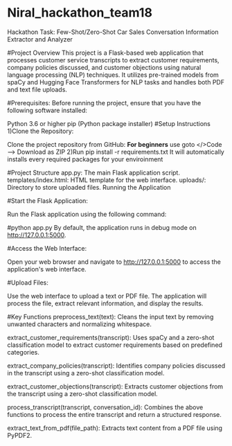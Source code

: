 # Niral_hackathon_team18
Hackathon Task: Few-Shot/Zero-Shot Car Sales Conversation Information Extractor and Analyzer

#Project Overview
This project is a Flask-based web application that processes customer service transcripts to extract customer requirements, company policies discussed, and customer objections using natural language processing (NLP) techniques. It utilizes pre-trained models from spaCy and Hugging Face Transformers for NLP tasks and handles both PDF and text file uploads.

#Prerequisites:
Before running the project, ensure that you have the following software installed:

Python 3.6 or higher
pip (Python package installer)
#Setup Instructions
1)Clone the Repository:

Clone the project repository from GitHub:
**For beginners** use goto </>Code --> Download as ZIP 
2)Run pip install -r requirements.txt 
It will automatically installs every required packages for your enviroinment

#Project Structure
app.py: The main Flask application script.
templates/index.html: HTML template for the web interface.
uploads/: Directory to store uploaded files.
Running the Application

#Start the Flask Application:

Run the Flask application using the following command:

#python app.py
By default, the application runs in debug mode on http://127.0.0.1:5000.

#Access the Web Interface:

Open your web browser and navigate to http://127.0.0.1:5000 to access the application's web interface.

#Upload Files:

Use the web interface to upload a text or PDF file. The application will process the file, extract relevant information, and display the results.

#Key Functions
preprocess_text(text): Cleans the input text by removing unwanted characters and normalizing whitespace.

extract_customer_requirements(transcript): Uses spaCy and a zero-shot classification model to extract customer requirements based on predefined categories.

extract_company_policies(transcript): Identifies company policies discussed in the transcript using a zero-shot classification model.

extract_customer_objections(transcript): Extracts customer objections from the transcript using a zero-shot classification model.

process_transcript(transcript, conversation_id): Combines the above functions to process the entire transcript and return a structured response.

extract_text_from_pdf(file_path): Extracts text content from a PDF file using PyPDF2.


